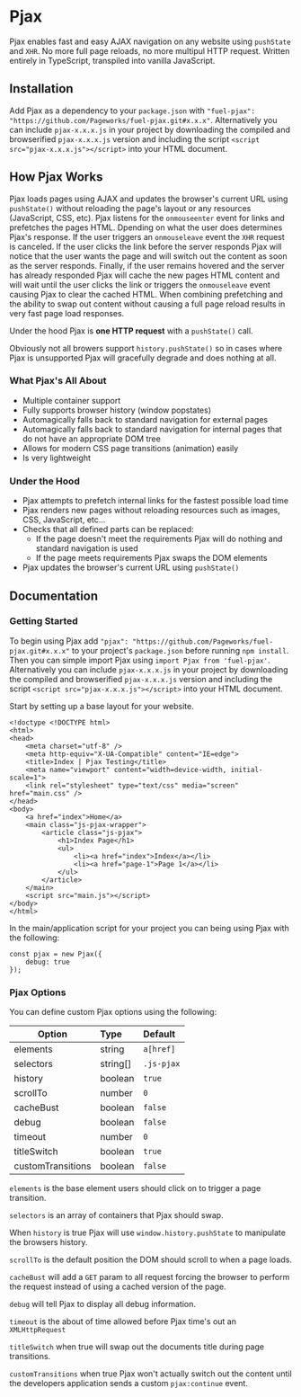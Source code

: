 # Pjax
Pjax enables fast and easy AJAX navigation on any website using `pushState` and `XHR`. No more full page reloads, no more multipul HTTP request. Written entirely in TypeScript, transpiled into vanilla JavaScript.

## Installation
Add Pjax as a dependency to your `package.json` with `"fuel-pjax": "https://github.com/Pageworks/fuel-pjax.git#x.x.x"`. Alternatively you can include `pjax-x.x.x.js` in your project by downloading the compiled and browserified `pjax-x.x.x.js` version and including the script `<script src="pjax-x.x.x.js"></script>` into your HTML document.

## How Pjax Works
Pjax loads pages using AJAX and updates the browser's current URL using `pushState()` without reloading the page's layout or any resources (JavaScript, CSS, etc). Pjax listens for the `onmouseenter` event for links and prefetches the pages HTML. Dpending on what the user does determines Pjax's response. If the user triggers an `onmouseleave` event the `XHR` request is canceled. If the user clicks the link before the server responds Pjax will notice that the user wants the page and will switch out the content as soon as the server responds. Finally, if the user remains hovered and the server has already responded Pjax will cache the new pages HTML content and will wait until the user clicks the link or triggers the `onmouseleave` event causing Pjax to clear the cached HTML. When combining prefetching and the ability to swap out content without causing a full page reload results in very fast page load responses.

Under the hood Pjax is **one HTTP request** with a `pushState()` call.

Obviously not all browers support `history.pushState()` so in cases where Pjax is unsupported Pjax will gracefully degrade and does nothing at all.

### What Pjax's All About
- Multiple container support
- Fully supports browser history (window popstates)
- Automagically falls back to standard navigation for external pages
- Automagically falls back to standard navigation for internal pages that do not have an appropriate DOM tree
- Allows for modern CSS page transitions (animation) easily
- Is very lightweight

### Under the Hood
- Pjax attempts to prefetch internal links for the fastest possible load time
- Pjax renders new pages without reloading resources such as images, CSS, JavaScript, etc...
- Checks that all defined parts can be replaced:
    - If the page doesn't meet the requirements Pjax will do nothing and standard navigation is used
    - If the page meets requirements Pjax swaps the DOM elements
- Pjax updates the browser's current URL using `pushState()`

## Documentation

### Getting Started

To begin using Pjax add `"pjax": "https://github.com/Pageworks/fuel-pjax.git#x.x.x"` to your project's `package.json` before running `npm install`. Then you can simple import Pjax using `import Pjax from 'fuel-pjax'`. Alternatively you can include `pjax-x.x.x.js` in your project by downloading the compiled and browserified `pjax-x.x.x.js` version and including the script `<script src="pjax-x.x.x.js"></script>` into your HTML document.

Start by setting up a base layout for your website.
```
<!doctype <!DOCTYPE html>
<html>
<head>
    <meta charset="utf-8" />
    <meta http-equiv="X-UA-Compatible" content="IE=edge">
    <title>Index | Pjax Testing</title>
    <meta name="viewport" content="width=device-width, initial-scale=1">
    <link rel="stylesheet" type="text/css" media="screen" href="main.css" />
</head>
<body>
    <a href="index">Home</a>
    <main class="js-pjax-wrapper">
        <article class="js-pjax">
            <h1>Index Page</h1>
            <ul>
                <li><a href="index">Index</a></li>
                <li><a href="page-1">Page 1</a></li>
            </ul>
        </article>
    </main>
    <script src="main.js"></script>
</body>
</html>
```

In the main/application script for your project you can being using Pjax with the following:
```
const pjax = new Pjax({
    debug: true
});
```

### Pjax Options

You can define custom Pjax options using the following:

| Option              | Type                      | Default              |
| ------------------- |:------------------------- |:-------------------- |
| elements            | string                    | `a[href]`            |
| selectors           | string[]                  | `.js-pjax`           |
| history             | boolean                   | `true`               |
| scrollTo            | number                    | `0`                  |
| cacheBust           | boolean                   | `false`              |
| debug               | boolean                   | `false`              |
| timeout             | number                    | `0`                  |
| titleSwitch         | boolean                   | `true`               |
| customTransitions   | boolean                   | `false`              |

`elements` is the base element users should click on to trigger a page transition.

`selectors` is an array of containers that Pjax should swap.

When `history` is true Pjax will use `window.history.pushState` to manipulate the browsers history.

`scrollTo` is the default position the DOM should scroll to when a page loads.

`cacheBust` will add a `GET` param to all request forcing the browser to perform the request instead of using a cached version of the page.

`debug` will tell Pjax to display all debug information.

`timeout` is the about of time allowed before Pjax time's out an `XMLHttpRequest`

`titleSwitch` when true will swap out the documents title during page transitions.

`customTransitions` when true Pjax won't actually switch out the content until the developers application sends a custom `pjax:continue` event.